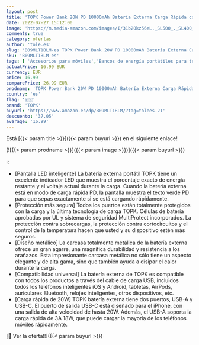 ```yaml
---
layout: post
title: 'TOPK Power Bank 20W PD 10000mAh Batería Externa Carga Rápida con Tipo C Entrada y Salida Cargador Movil Portátil PowerBank Compatible con iPhone 13 12 XS Pro Samsung Xiaomi Huawei iPad Tablet etc'
date: 2022-07-27 15:12:00
image: 'https://m.media-amazon.com/images/I/31b20kz56eL._SL500_._SL400_.jpg'
comments: true
category: ofertas
author: 'tole.es'
slug: 'B09MLT1BLM-es TOPK Power Bank 20W PD 10000mAh Batería Externa Carga...'
sku: 'B09MLT1BLM-es'
tags: [ 'Accesorios para móviles','Bancos de energía portátiles para teléfonos móviles','Cargadores para móviles','Comunicación móvil y accesorios','Electrónica','ipad','iphone','topk','🇪🇸', ]
actualPrice: 16.99 EUR
currency: EUR
price: 16.99
comparePrice: 26.99 EUR
prodname: 'TOPK Power Bank 20W PD 10000mAh Batería Externa Carga Rápida con Tipo C Entrada y Salida Cargador Movil Portátil PowerBank Compatible con iPhone 13 12 XS Pro Samsung Xiaomi Huawei iPad Tablet etc'
country: 'es'
flag: '🇪🇸'
brand: 'TOPK'
buyurl: 'https://www.amazon.es/dp/B09MLT1BLM/?tag=tolees-21'
descuento: '37.05'
average: '16.99'
---
```


Está [{{< param title >}}]({{< param buyurl >}}) en el siguiente enlace!

[![{{< param prodname >}}]({{< param image >}})]({{< param buyurl >}})

ℹ️:

- [Pantalla LED inteligente] La batería externa portátil TOPK tiene un excelente indicador LED que muestra el porcentaje exacto de energía restante y el voltaje actual durante la carga. Cuando la batería externa está en modo de carga rápida PD, la pantalla muestra el texto verde PD para que sepas exactamente si se está cargando rápidamente.
- [Protección más segura] Todos los puertos están totalmente protegidos con la carga y la última tecnología de carga TOPK. Células de batería aprobadas por UL y sistema de seguridad MultiProtect incorporados. La protección contra sobrecargas, la protección contra cortocircuitos y el control de la temperatura hacen que usted y su dispositivo estén más seguros.
- [Diseño metálico] La carcasa totalmente metálica de la batería externa ofrece un gran agarre, una magnífica durabilidad y resistencia a los arañazos. Esta impresionante carcasa metálica no sólo tiene un aspecto elegante y de alta gama, sino que también ayuda a disipar el calor durante la carga.
- [Compatibilidad universal] La batería externa de TOPK es compatible con todos los productos a través del cable de carga USB, incluidos todos los teléfonos inteligentes iOS y Android, tabletas, AirPods, auriculares Bluetooth, relojes inteligentes, otros dispositivos, etc.
- [Carga rápida de 20W] TOPK batería externa tiene dos puertos, USB-A y USB-C. El puerto de salida USB-C está diseñado para el iPhone, con una salida de alta velocidad de hasta 20W. Además, el USB-A soporta la carga rápida de 3A 18W, que puede cargar la mayoría de los teléfonos móviles rápidamente.

[🛒 Ver la oferta!!]({{< param buyurl >}})
